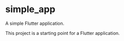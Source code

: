 # simple_app

A simple Flutter application.

This project is a starting point for a Flutter application.
